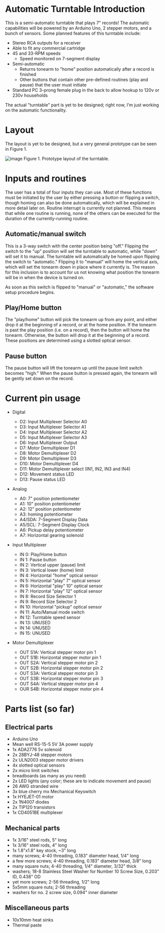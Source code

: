 # Automatic Turntable Introduction
This is a semi-automatic turntable that plays 7" records! The automatic capabilities will be powered by an Arduino Uno, 2 stepper motors, and a bunch of sensors.
Some planned features of this turntable include:
- Stereo RCA outputs for a receiver
- Able to fit any commercial cartridge
- 45 and 33-RPM speeds
  - Speed monitored on 7-segment display
- Semi-automatic
  - Returns tonearm to "home" position automatically after a record is finished
  - Other buttons that contain other pre-defined routines (play and pause) that the user must initiate
- Standard PC 3-prong female plug in the back to allow hookup to 120v or 230v households

The actual "turntable" part is yet to be designed; right now, I'm just working on the automatic functionality.

# Layout
The layout is yet to be designed, but a very general prototype can be seen in Figure 1.

![image](https://cdn.discordapp.com/attachments/625801308854812684/907002677278433371/20211107_145457.jpg)
Figure 1. Prototype layout of the turntable.

# Inputs and routines
The user has a total of four inputs they can use. Most of these functions must be initiated by the user by either pressing a button or flipping a switch, though homing can also be done automatically, which will be explained in more detail later on. Routine interrupt is currently not planned. This means that while one routine is running, none of the others can be executed for the duration of the currently-running routine.

## Automatic/manual switch
This is a 3-way switch with the center position being "off." Flipping the switch to the "up" position will set the turntable to automatic, while "down" will set it to manual. The turntable will automatically be homed upon flipping the switch to "automatic." Flipping it to "manual" will home the vertical axis, which will set the tonearm down in place where it currently is. The reason for this inclusion is to account for us not knowing what position the tonearm will be in when the device is turned on.

As soon as this switch is flipped to "manual" or "automatic," the software setup procedure begins.

## Play/Home button
The "play/home" button will pick the tonearm up from any point, and either drop it at the beginning of a record, or at the home position. If the tonearm is past the play position (i.e. on a record), then the button will home the tonearm. Otherwise, the button will drop it at the beginning of a record. These positions are determined using a slotted optical sensor.

## Pause button
The pause button will lift the tonearm up until the pause limit switch becomes "high." When the pause button is pressed again, the tonearm will be gently set down on the record.

# Current pin usage
- Digital
  - D2: Input Multiplexer Selector A0
  - D3: Input Multiplexer Selector A1
  - D4: Input Multiplexer Selector A2
  - D5: Input Multiplexer Selector A3
  - D6: Input Multiplexer Output
  - D7: Motor Demultiplexer D1
  - D8: Motor Demultiplexer D2
  - D9: Motor Demultiplexer D3
  - D10: Motor Demultiplexer D4
  - D11: Motor Demultiplexer select (IN1, IN2, IN3 and IN4)
  - D12: Movement status LED
  - D13: Pause status LED

- Analog
  - A0: 7" position potentiometer
  - A1: 10" position potentiometer
  - A2: 12" position potentiometer
  - A3: homing potentiometer
  - A4/SDA: 7-Segment Display Data
  - A5/SCL: 7-Segment Display Clock
  - A6: Pickup delay potentiometer
  - A7: Horizontal gearing solenoid

- Input Multiplexer
  - IN 0: Play/Home button
  - IN 1: Pause button
  - IN 2: Vertical upper (pause) limit
  - IN 3: Vertical lower (home) limit
  - IN 4: Horizontal "home" optical sensor
  - IN 5: Horizontal "play" 7" optical sensor
  - IN 6: Horizontal "play" 10" optical sensor
  - IN 7: Horizontal "play" 12" optical sensor
  - IN 8: Record Size Selector 1
  - IN 9: Record Size Selector 2
  - IN 10: Horizontal "pickup" optical sensor
  - IN 11: Auto/Manual mode switch
  - IN 12: Turntable speed sensor
  - IN 13: UNUSED
  - IN 14: UNUSED
  - IN 15: UNUSED

- Motor Demultiplexer
  - OUT S1A: Vertical stepper motor pin 1
  - OUT S1B: Horizontal stepper motor pin 1
  - OUT S2A: Vertical stepper motor pin 2
  - OUT S2B: Horizontal stepper motor pin 2
  - OUT S3A: Vertical stepper motor pin 3
  - OUT S3B: Horizontal stepper motor pin 3
  - OUT S4A: Vertical stepper motor pin 4
  - OUR S4B: Horizontal stepper motor pin 4

# Parts list (so far)
## Electrical parts
- Arduino Uno
- Mean well RS-15-5 5V 3A power supply
- 1x ADA2776 5v solenoid
- 2x 28BYJ-48 stepper motors
- 2x ULN2003 stepper motor drivers
- 4x slotted optical sensors
- 2x micro limit switches
- breadboards (as many as you need)
- 2x LED lights (any color; these are to indicate movement and pause)
- 26 AWG stranded wire
- 3x blue cherry mx Mechanical Keyswitch
- 1x HYEJET-01 motor
- 2x 1N4007 diodes
- 2x TIP120 transistors
- 1x CD4051BE multiplexer

## Mechanical parts
- 1x 3/16" steel rods, 5" long
- 1x 3/16" steel rods, 4" long
- 1x 1.8"x1.8" key stock, ~3" long
- many screws; 4-40 threading, 0.183" diameter head, 1/4" long
- a few more screws; 4-40 threading, 0.183" diameter head, 3/8" long
- many square nuts; 4-40 threading, 1/4" diameter, 3/32" thick
- washers; 18-8 Stainless Steel Washer for Number 10 Screw Size, 0.203" ID, 0.438" OD
- yet more screws; 2-56 threading, 1/2" long
- 5x5mm square nuts; 2-56 threading
- washers for no. 2 screw size, 0.094" inner diameter

## Miscellaneous parts
- 10x10mm heat sinks
- Thermal paste
